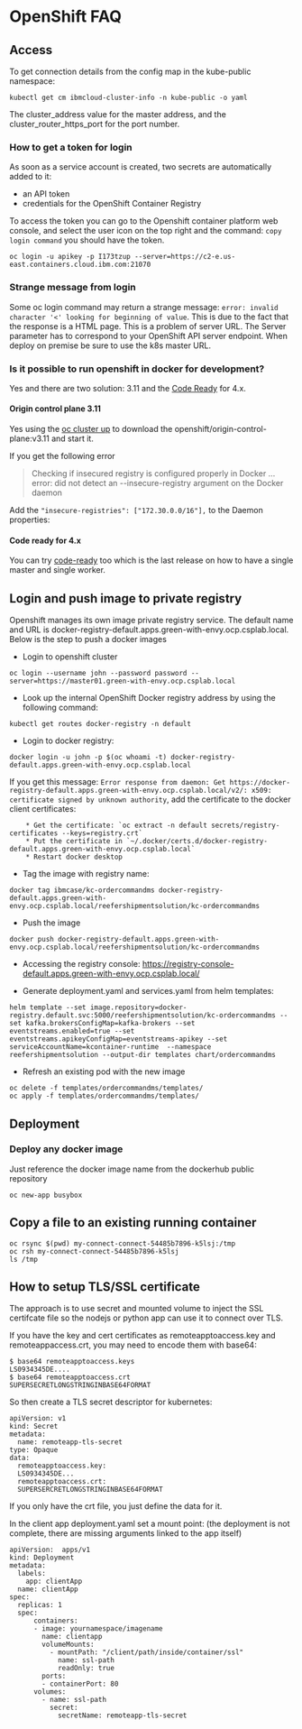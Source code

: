 # OpenShift FAQ

## Access

To get connection details from the config map in the kube-public namespace:

```
kubectl get cm ibmcloud-cluster-info -n kube-public -o yaml
```

The cluster_address value for the master address, and the cluster_router_https_port for the port number.

### How to get a token for login

As soon as a service account is created, two secrets are automatically added to it:

* an API token
* credentials for the OpenShift Container Registry

To access the token you can go to the Openshift container platform web console, and select the user icon on the top right and the command: `copy login command` you should have the token.

```
oc login -u apikey -p I173tzup --server=https://c2-e.us-east.containers.cloud.ibm.com:21070
```

### Strange message from login

Some oc login command may return a strange message: `error: invalid character '<' looking for beginning of value`. This is due to the fact that the response is a HTML page. This is a problem of server URL. The Server parameter has to correspond to your OpenShift API server endpoint.
When deploy on premise be sure to use the k8s master URL. 

### Is it possible to run openshift in docker for development?

Yes and there are two solution: 3.11 and the [Code Ready](crc.md) for 4.x.

#### Origin control plane 3.11

Yes using the [oc cluster up](https://github.com/openshift/origin/blob/master/docs/cluster_up_down.md) to download the openshift/origin-control-plane:v3.11 and start it. 

If you get the following error
> Checking if insecured registry is configured properly in Docker ...
error: did not detect an --insecure-registry argument on the Docker daemon

Add the `"insecure-registries": ["172.30.0.0/16"],` to the Daemon properties:

#### Code ready for 4.x

You can try [code-ready](crc.md) too which is the last release on how to have a single master and single worker.


## Login and push image to private registry

Openshift manages its own image private registry service. The default name and URL is docker-registry-default.apps.green-with-envy.ocp.csplab.local. Below is the step to push a docker images

* Login to openshift cluster

```
oc login --username john --password password --server=https://master01.green-with-envy.ocp.csplab.local
```

* Look up the internal OpenShift Docker registry address by using the following command:

```
kubectl get routes docker-registry -n default
```

* Login to docker registry:

```
docker login -u john -p $(oc whoami -t) docker-registry-default.apps.green-with-envy.ocp.csplab.local
```

If you get this message: `Error response from daemon: Get https://docker-registry-default.apps.green-with-envy.ocp.csplab.local/v2/: x509: certificate signed by unknown authority`, add the certificate to the docker client certificates:

        * Get the certificate: `oc extract -n default secrets/registry-certificates --keys=registry.crt`
        * Put the certificate in `~/.docker/certs.d/docker-registry-default.apps.green-with-envy.ocp.csplab.local` 
        * Restart docker desktop

* Tag the image with registry name:

```
docker tag ibmcase/kc-ordercommandms docker-registry-default.apps.green-with-envy.ocp.csplab.local/reefershipmentsolution/kc-ordercommandms
```

* Push the image

```
docker push docker-registry-default.apps.green-with-envy.ocp.csplab.local/reefershipmentsolution/kc-ordercommandms
```

* Accessing the registry console: https://registry-console-default.apps.green-with-envy.ocp.csplab.local/

* Generate deployment.yaml and services.yaml from helm templates:

```
helm template --set image.repository=docker-registry.default.svc:5000/reefershipmentsolution/kc-ordercommandms --set kafka.brokersConfigMap=kafka-brokers --set eventstreams.enabled=true --set eventstreams.apikeyConfigMap=eventstreams-apikey --set serviceAccountName=kcontainer-runtime  --namespace reefershipmentsolution --output-dir templates chart/ordercommandms
```

* Refresh an existing pod with the new image

```
oc delete -f templates/ordercommandms/templates/
oc apply -f templates/ordercommandms/templates/
```

## Deployment

### Deploy any docker image

Just reference the docker image name from the dockerhub public repository
```
oc new-app busybox
```

## Copy a file to an existing running container

```
oc rsync $(pwd) my-connect-connect-54485b7896-k5lsj:/tmp
oc rsh my-connect-connect-54485b7896-k5lsj 
ls /tmp
```

## How to setup TLS/SSL certificate

The approach is to use secret and mounted volume to inject the SSL certifcate file so the nodejs or python app can use it to connect over TLS.

If you have the key and cert certificates as remoteapptoaccess.key and remoteappaccess.crt, you may need to encode them with base64:

```shell
$ base64 remoteapptoaccess.keys
LS0934345DE....
$ base64 remoteapptoaccess.crt
SUPERSECRETLONGSTRINGINBASE64FORMAT
```

So then create a TLS secret descriptor for kubernetes:
```
apiVersion: v1
kind: Secret
metadata:
  name: remoteapp-tls-secret
type: Opaque
data:
  remoteapptoaccess.key: 
  LS0934345DE...
  remoteapptoaccess.crt:
  SUPERSERCRETLONGSTRINGINBASE64FORMAT
```
If you only have the crt file, you just define the data for it.

In the client app deployment.yaml set a mount point: (the deployment is not complete, there are missing arguments linked to the app itself)

```
apiVersion:  apps/v1
kind: Deployment 
metadata:
  labels:
    app: clientApp
  name: clientApp
spec:
  replicas: 1
  spec:
      containers:
      - image: yournamespace/imagename
        name: clientapp
        volumeMounts:
          - mountPath: "/client/path/inside/container/ssl"
            name: ssl-path
            readOnly: true
        ports:
        - containerPort: 80
      volumes:
        - name: ssl-path
          secret:
            secretName: remoteapp-tls-secret
```